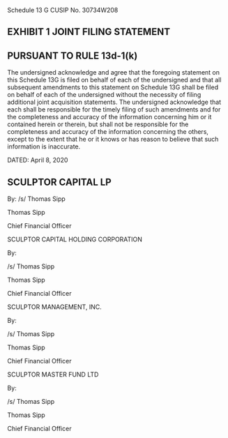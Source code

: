 Schedule 13 G CUSIP No. 30734W208

## EXHIBIT 1 JOINT FILING STATEMENT

## PURSUANT TO RULE 13d-1(k)

The undersigned acknowledge and agree that the foregoing statement on this Schedule 13G is filed on behalf of each of the undersigned and that all subsequent amendments to this statement on Schedule 13G shall be filed on behalf of each of the undersigned without the necessity of filing additional joint acquisition statements. The undersigned acknowledge that each shall be responsible for the timely filing of such amendments and for the completeness and accuracy of the information concerning him or it contained herein or therein, but shall not be responsible for the completeness and accuracy of the information concerning the others, except to the extent that he or it knows or has reason to believe that such information is inaccurate.

DATED: April 8, 2020

## SCULPTOR CAPITAL LP

By: /s/ Thomas Sipp

Thomas Sipp

Chief Financial Officer

SCULPTOR CAPITAL HOLDING CORPORATION

By:

/s/ Thomas Sipp

Thomas Sipp

Chief Financial Officer

SCULPTOR MANAGEMENT, INC.

By:

/s/ Thomas Sipp

Thomas Sipp

Chief Financial Officer

SCULPTOR MASTER FUND LTD

By:

/s/ Thomas Sipp

Thomas Sipp

Chief Financial Officer
